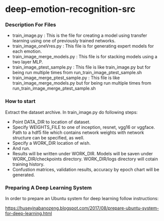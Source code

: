 # deep-emotion-recognition-src

<h3>Description For Files</h3>

- train_image.py : This is the file for creating a model using transfer learning using one of previously trained networks.
- train_image_oneVres.py : This file is for generating expert models for each emotion.
- train_image_merge_models.py : This file is for stacking models using a two layer MLP.
- train_image_ptest_sample.py : This file is like train_image.py but for being run multiple times from run_train_image_ptest_sample.sh
- train_image_merge_ptest_sample.py : This file is like train_image_merge_models.py but for being run multiple times from run_train_image_merge_ptest_sample.sh

<h3>How to start</h3>

Extract the dataset archive. In train_image.py do following steps:
- Point DATA_DIR to location of dataset.
- Specify WEIGHTS_FILE to one of inception, resnet, vgg16 or vggface. Path to a hdf5 file which contains network weights with network structure can be specified, as well.
- Specify a WORK_DIR location of wish.
- And run. 
- Results will be written under WORK_DIR. Models will be saven under WORK_DIR/checkpoints directory. WORK_DIR/logs directory will cotain training history.
- Confustion matrices, validation results, accuracy by epoch chart will be generated.

<h3>Preparing A Deep Learning System</h3>
In order to prepare an Ubuntu system for deep learning follow instructions:

https://huseyinabanozeng.blogspot.com/2017/08/prepare-ubuntu-system-for-deep-learning.html
